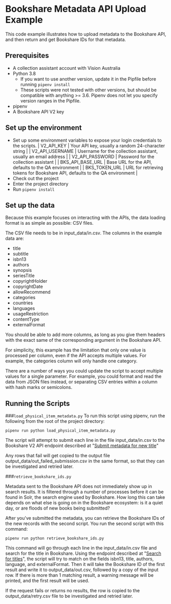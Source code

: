# Bookshare Metadata API Upload Example

This code example illustrates how to upload metadata to the Bookshare API, and then return and get Bookshare IDs for that metadata.

## Prerequisites
* A collection assistant account with Vision Australia
* Python 3.8
    * If you want to use another version, update it in the Pipfile before running `pipenv install`
    * These scripts were not tested with other versions, but should be compatible with anything >= 3.6.  Pipenv does not let you specify version ranges in the Pipfile.
* pipenv
* A Bookshare API V2 key  

## Set up the environment
* Set up some environment variables to expose your login credentials to the scripts.
| V2_API_KEY  | Your API key, usually a random 24-character string  |
| V2_API_USERNAME  | Username for the collection assistant, usually an email address  |
| V2_API_PASSWORD  | Password for the collection assistant  |
| BKS_API_BASE_URL | Base URL for the API, defaults to the QA environment  |
| BKS_TOKEN_URL | URL for retrieving tokens for Bookshare API, defaults to the QA environment  |
* Check out the project
* Enter the project directory
* Run `pipenv install`

## Set up the data
Because this example focuses on interacting with the APIs, the data loading format is as simple as possible: CSV files.

The CSV file needs to be in input_data/in.csv.  The columns in the example data are:

* title
* subtitle
* isbn13
* authors
* synopsis
* seriesTitle
* copyrightHolder
* copyrightDate
* allowRecommend
* categories
* countries
* languages
* usageRestriction
* contentType
* externalFormat

You should be able to add more columns, as long as you give them headers with the exact same of the corresponding argument in the Bookshare API.  

For simplicity, this example has the limitation that only one value is processed per column, even if the API accepts multiple values. For example, the categories column will only handle one category. 

There are a number of ways you could update the script to accept multiple values for a single parameter. For example, you could format and read the data from JSON files instead, or separating CSV entries within a column with hash marks or semicolons.

## Running the Scripts

###`load_physical_item_metadata.py`
To run this script using pipenv, run the following from the root of the project directory:

`pipenv run python load_physical_item_metadata.py`

The script will attempt to submit each line in the file input_data/in.csv to the Bookshare V2 API endpoint described at "[Submit metadata for new title](https://apidocs.bookshare.org/catalog/index.html#_title-submit)"

Any rows that fail will get copied to the output file output_data/out_failed_submission.csv in the same format, so that they can be investigated and retried later.

###`retrieve_bookshare_ids.py`

Metadata sent to the Bookshare API does not immediately show up in search results.  It is filtered through a number of processes before it can be found in Solr, the search engine used by Bookshare.  How long this can take depends on what else is going on in the Bookshare ecosystem: is it a quiet day, or are floods of new books being submitted?

After you've submitted the metadata, you can retrieve the Bookshare IDs of the new records with the second script.  You run the second script with this command:

`pipenv run python retrieve_bookshare_ids.py`

This command will go through each line in the input_data/in.csv file and search for the title in Bookshare.  Using the endpoint described at "[Search for titles](https://apidocs.bookshare.org/reference/index.html#_title-search)", the script will try to match on the fields isbn13, title, authors, language, and externalFormat.  Then it will take the Bookshare ID of the first result and write it to output_data/out.csv, followed by a copy of the input row.  If there is more than 1 matching result, a warning message will be printed, and the first result will be used.

If the request fails or returns no results, the row is copied to the output_data/retry.csv file to be investigated and retried later.
 
